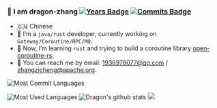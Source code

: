 ### 👋 I am dragon-zhang [![Years Badge](https://badges.pufler.dev/years/dragon-zhang)](https://badges.pufler.dev) [![Commits Badge](https://badges.pufler.dev/commits/monthly/dragon-zhang)](https://badges.pufler.dev)

- 🇨🇳 Chinese
- 🔭 I’m a `java/rust` developer, currently working on `Gateway/Coroutine/RPC/MQ`.
- 🌱 Now, I’m learning `rust` and trying to build a coroutine library [open-coroutine-rs](https://github.com/dragon-zhang/open-coroutine-rs).
- 💬 You can reach me by email: 1936978077@qq.com / zhangzicheng@apache.org.

![Most Commit Languages](https://github-profile-summary-cards.vercel.app/api/cards/most-commit-language?username=dragon-zhang&theme=onedark)

<img src="https://github-readme-stats.vercel.app/api/top-langs/?username=dragon-zhang&layout=compact&theme=onedark" alt="Most Used Languages"/>

<img src="https://github-readme-stats.vercel.app/api?username=dragon-zhang&show_icons=true&theme=onedark&count_private=true" alt="Dragon's github stats" />

<img src="https://github-profile-trophy.vercel.app/?username=dragon-zhang&column=4&theme=onedark&margin-w=15&margin-h=15">
